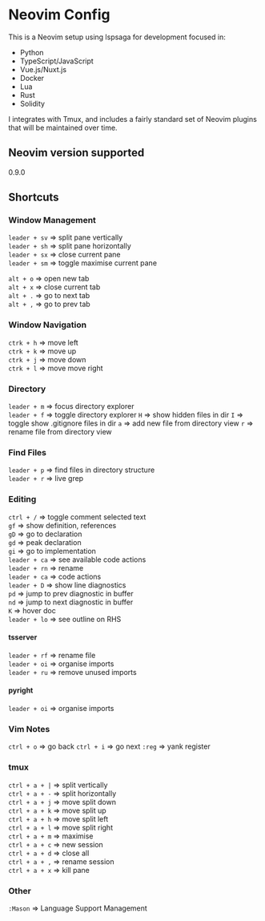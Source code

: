 # Neovim Config

This is a Neovim setup using lspsaga for development focused in:

- Python  
- TypeScript/JavaScript  
- Vue.js/Nuxt.js  
- Docker  
- Lua
- Rust
- Solidity  

I integrates with Tmux, and includes a fairly standard set of Neovim plugins that will be maintained over time. 

## Neovim version supported

0.9.0

## Shortcuts

### Window Management

`leader + sv` => split pane vertically  
`leader + sh` => split pane horizontally  
`leader + sx` => close current pane  
`leader + sm` => toggle maximise current pane

`alt + o` => open new tab  
`alt + x` => close current tab  
`alt + .` => go to next tab  
`alt + ,` => go to prev tab

### Window Navigation

`ctrk + h` => move left  
`ctrk + k` => move up  
`ctrk + j` => move down  
`ctrk + l` => move move right

### Directory

`leader + m` => focus directory explorer  
`leader + f` => toggle directory explorer
`H` => show hidden files in dir
`I` => toggle show .gitignore files in dir
`a` => add new file from directory view
`r` => rename file from directory view

### Find Files

`leader + p` => find files in directory structure  
`leader + r` => live grep

### Editing

`ctrl + /` => toggle comment selected text  
`gf` => show definition, references  
`gD` => go to declaration  
`gd` => peak declaration  
`gi` => go to implementation  
`leader + ca` => see available code actions  
`leader + rn` => rename  
`leader + ca` => code actions  
`leader + D` => show line diagnostics  
`pd` => jump to prev diagnostic in buffer  
`nd` => jump to next diagnostic in buffer  
`K` => hover doc  
`leader + lo` => see outline on RHS

#### tsserver

`leader + rf` => rename file  
`leader + oi` => organise imports  
`leader + ru` => remove unused imports

#### pyright

`leader + oi` => organise imports

### Vim Notes

`ctrl + o` => go back
`ctrl + i` => go next
`:reg` => yank register

### tmux

`ctrl + a + |` => split vertically  
`ctrl + a + -` => split horizontally  
`ctrl + a + j` => move split down  
`ctrl + a + k` => move split up  
`ctrl + a + h` => move split left  
`ctrl + a + l` => move split right  
`ctrl + a + m` => maximise  
`ctrl + a + c` => new session  
`ctrl + a + d` => close all  
`ctrl + a + ,` => rename session  
`ctrl + a + x` => kill pane

### Other

`:Mason` => Language Support Management
